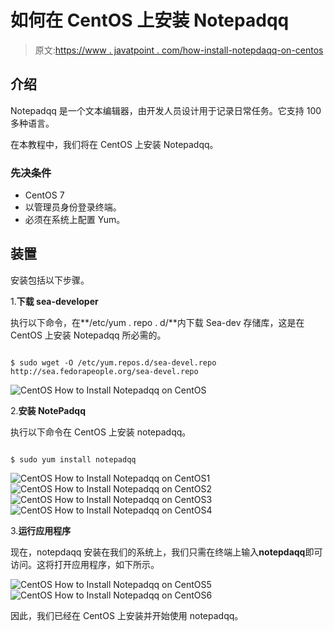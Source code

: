 # 如何在 CentOS 上安装 Notepadqq

> 原文:[https://www . javatpoint . com/how-install-notepdaqq-on-centos](https://www.javatpoint.com/how-to-install-notepadqq-on-centos)

## 介绍

Notepadqq 是一个文本编辑器，由开发人员设计用于记录日常任务。它支持 100 多种语言。

在本教程中，我们将在 CentOS 上安装 Notepadqq。

### 先决条件

*   CentOS 7
*   以管理员身份登录终端。
*   必须在系统上配置 Yum。

## 装置

安装包括以下步骤。

1.**下载 sea-developer**

执行以下命令，在**/etc/yum . repo . d/**内下载 Sea-dev 存储库，这是在 CentOS 上安装 Notepadqq 所必需的。

```

$ sudo wget -O /etc/yum.repos.d/sea-devel.repo http://sea.fedorapeople.org/sea-devel.repo 

```

![CentOS How to Install Notepadqq on CentOS](../Images/63c91dc4493745d724ac767ee9ca98db.png)

2.**安装 NotePadqq**

执行以下命令在 CentOS 上安装 notepadqq。

```

$ sudo yum install notepadqq

```

![CentOS How to Install Notepadqq on CentOS1](../Images/e940d61c869e8e5693dbf375109be961.png) ![CentOS How to Install Notepadqq on CentOS2](../Images/ab0684ae9d33c7a618fc77ccda5b3205.png) ![CentOS How to Install Notepadqq on CentOS3](../Images/f268765c2a937d4088fc1f56e435b88d.png) ![CentOS How to Install Notepadqq on CentOS4](../Images/77566b51f88a76b88e68c8b06f3e0a5b.png)

3.**运行应用程序**

现在，notepdaqq 安装在我们的系统上，我们只需在终端上输入**notepdaqq**即可访问。这将打开应用程序，如下所示。

![CentOS How to Install Notepadqq on CentOS5](../Images/3d6f9501080b77b46d1c4340e9576def.png) ![CentOS How to Install Notepadqq on CentOS6](../Images/8c16c4a09ba43aba50dcf290f1f8fd38.png)

因此，我们已经在 CentOS 上安装并开始使用 notepadqq。